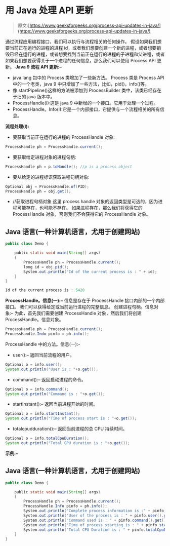 # 用 Java 处理 API 更新

> 原文:[https://www.geeksforgeeks.org/process-api-updates-in-java/](https://www.geeksforgeeks.org/process-api-updates-in-java/)

通过流程应用编程接口，我们可以执行与流程相关的任何操作。
假设如果我们想要当前正在运行的进程的进程 id，或者我们想要创建一个新的进程，或者想要销毁已经在运行的进程，或者想要找到当前正在运行的进程的子进程和父进程，或者如果我们想要获得关于一个进程的任何信息，那么我们可以使用 Process API 更新。
**Java 9 流程 API 更新:–**

*   java.lang 包中的 Process 类增加了一些新方法。
    Process 类是 Process API 中的一个老类，java 9 中只增加了一些方法，比如，pid()，info()等。
*   像 startPipeline()这样的方法被添加到 ProcessBuilder 类中，该类已经存在于旧的 java 版本中。
*   ProcessHandle(I):这是 java 9 中新增的一个接口。它用于处理一个过程。
*   ProcessHandle。Info(I):它是一个内部接口，它提供与一个流程相关的所有信息。

**流程处理(I):**

*   要获取当前正在运行的进程的 ProcessHandle 对象:

```java
ProcessHandle ph = ProcessHandle.current();
```

*   要获取给定进程对象的进程句柄:

```java
ProcessHandle ph = p.toHandle(); //p is a process object
```

*   要从给定的进程标识获取进程句柄对象:

```java
Optional obj = ProcessHandle.of(PID);
ProcessHandle ph = obj.get();
```

*   //获取进程句柄对象
    这里 process handle 对象的返回类型是可选的，因为进程可能存在，也可能不存在。
    如果进程存在，那么我们将获得它的 ProcessHandle 对象，否则我们不会获得它的 ProcessHandle 对象。

## Java 语言(一种计算机语言，尤用于创建网站)

```java
public class Demo {

    public static void main(String[] args)
    {
        ProcessHandle ph = ProcessHandle.current();
        long id = obj.pid();
        System.out.println("Id of the current process is : " + id);
    }
}
```

```java
Id of the current process is : 5420
```

**ProcessHandle。信息(一):–**
信息是存在于 ProcessHandle 接口内部的一个内部接口。
我们可以获得给定或当前运行进程的完整信息。
创建进程句柄。信息对象:–
为此，首先我们需要创建 ProcessHandle 对象，然后我们将创建 ProcessHandle。信息对象。

```java
ProcessHandle ph = ProcessHandle.current();
ProcessHandle.Indo pinfo = ph.info();
```

ProcessHandle 中的方法。信息(一):-

*   user():–
    返回当前流程的用户。

```java
Optional o = info.user();
System.out.println("User is : "+o.get());
```

*   command():–
    返回启动进程的命令。

```java
Optional o = info.command();
System.out.println("Command is : "+o.get());
```

*   startInstant():–
    返回当前进程开始的时间。

```java
Optional o = info.startInstant();
System.out.println("Time of process start is : "+o.get());
```

*   totalcpudduration():–
    返回当前进程的总 CPU 持续时间。

```java
Optional o = info.totalCpuDuration();
System.out.println("Total CPU duration is : "+o.get());
```

**示例:–**

## Java 语言(一种计算机语言，尤用于创建网站)

```java
public class Demo {

    public static void main(String[] args)
    {
        ProcessHandle ph = ProcessHandle.current();
        ProcessHandle.Info pinfo = ph.info();
        System.out.println("Complete process information is :" + pinfo);
        System.out.println("User of the process is : " + pinfo.user().get());
        System.out.println("Command used is : " + pinfo.command().get());
        System.out.println("Time of process starting is : " + pinfo.startInstant().get());
        System.out.println("Total CPU Duration is : " + pinfo.totalCpuDuration().get());
    }
}
```